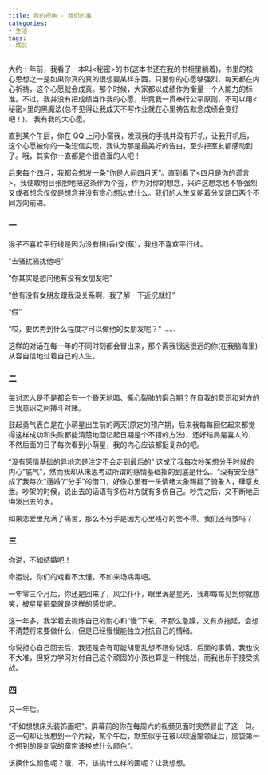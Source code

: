 ```yaml
---
title: 我的视角 - 我们的事
categories:
- 生活
tags:
- 成长
---
```


大约十年前，我看了一本叫<秘密>的书(这本书还在我的书柜里躺着)，书里的核心思想之一是如果你真的真的很想要某样东西，只要你的心愿够强烈，每天都在内心祈祷，这个心愿就会成真。那个时候，大家都以成绩作为衡量一个人能力的标准。不过，我并没有把成绩当作我的心愿，毕竟我一贯奉行公平原则，不可以用<秘密>里的黑魔法(总不见得让我成天不写作业就在心里祷告默念成绩会变好吧！)。 我有我的大心愿。

直到某个午后，你在 QQ 上问小窗我，发现我的手机并没有开机，让我开机后，这个心愿被你的一条短信实现，我认为那是最美好的告白，至少把室友都感动到了。哦，其实你一直都是个很浪漫的人吧！

后来每个四月，我都会想发一条“你是人间四月天”。直到看了<四月是你的谎言>，我便敢明目张胆地把这条作为个签，作为对你的想念，兴许这想念也不够强烈又或者想念仅仅是想念并没有贪心想达成什么。我们的人生又朝着分叉路口两个不同方向前进。

### 一

猴子不喜欢平行线是因为没有相(香)交(蕉)，我也不喜欢平行线。

“去骚扰骚扰他吧”

“你其实是想问他有没有女朋友吧”

“他有没有女朋友跟我没关系啊，我了解一下近况就好”

“假”

“哎，要优秀到什么程度才可以做他的女朋友呢？“
……

这样的对话在每一年的不同时刻都会冒出来，那个离我很远很远的你(在我脑海里)从容自信地过着自己的人生。

### 二

每对恋人是不是都会有一个昏天地暗、撕心裂肺的磨合期？在自我的意识和对方的自我意识之间搏斗对赌。

鼓起勇气表白是在小萌星出生前的两天(原定的预产期，后来我每每回忆起来都觉得这样成功和失败都能清楚地回忆起日期是个不错的方法)，还好结局是喜人的，不然后面的日子每次看到小萌星，我的内心应该都挺复杂的吧。

“没有感情基础的异地恋是注定不会走到最后的” 这成了我每次吵架想分手时候的内心“底气”，然而我却从未思考过所谓的感情基础指的到底是什么。“没有安全感” 成了我每次“逼婚”/“分手”的借口，好像心里有一头情绪大象踢翻了骑象人，肆意发泄。吵架的时候，说出去的话语有多伤对方就有多伤自己。吵完之后，又不断地后悔泼出去的水。

如果恋爱里充满了痛苦，那么不分手是因为心里残存的舍不得。我们还有救吗？

### 三

你说，不如结婚吧！

命运说，你们的戏看不太懂，不如来场病毒吧。

一年零三个月后，你还是回来了，风尘仆仆，眼里满是星光，我却每每见到你就想笑，被星星砸晕就是这样的感觉吧。

这一年多，我学着去锻炼自己的耐心和“慢”下来，不那么急躁，又有点拖延，会想不清楚将来要做什么，但是已经慢慢能独立对抗自己的情绪。

你说担心自己回去后，我还是会有可能胡思乱想不跟你说话。后面的事情，我也说不大准，但努力学习对付自己这个顽固的小孩也算是一种挑战，而我也乐于接受挑战。

### 四

又一年后。

“不如想想床头装饰画吧”。屏幕前的你在每周六的视频见面时突然冒出了这一句。
这一句却让我想到一个片段，某个午后，默笙似乎在被以琛逼婚领证后，脑袋第一个想到的是新家的窗帘该换成什么颜色”。

该换什么颜色呢？哦，不，该挑什么样的画呢？让我想想。
